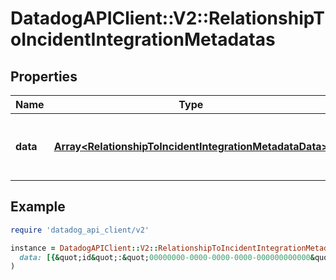 # DatadogAPIClient::V2::RelationshipToIncidentIntegrationMetadatas

## Properties

| Name | Type | Description | Notes |
| ---- | ---- | ----------- | ----- |
| **data** | [**Array&lt;RelationshipToIncidentIntegrationMetadataData&gt;**](RelationshipToIncidentIntegrationMetadataData.md) | The integration metadata relationship array |  |

## Example

```ruby
require 'datadog_api_client/v2'

instance = DatadogAPIClient::V2::RelationshipToIncidentIntegrationMetadatas.new(
  data: [{&quot;id&quot;:&quot;00000000-0000-0000-0000-000000000000&quot;,&quot;type&quot;:&quot;incident_integration_metadata&quot;},{&quot;id&quot;:&quot;00000000-0000-0000-0000-000000000000&quot;,&quot;type&quot;:&quot;incident_integration_metadata&quot;}]
)
```

